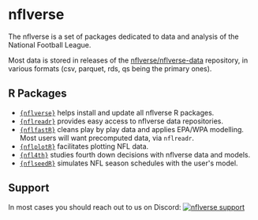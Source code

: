 # nflverse

The nflverse is a set of packages dedicated to data and analysis of the National Football League.

Most data is stored in releases of the [nflverse/nflverse-data](https://github.com/nflverse/nflverse-data) repository, in various formats (csv, parquet, rds, qs being the primary ones). 

## R Packages

- [`{nflverse}`](https://github.com/nflverse/nflverse) helps install and update all nflverse R packages.
- [`{nflreadr}`](https://github.com/nflverse/nflreadr) provides easy access to nflverse data repositories.
- [`{nflfastR}`](https://github.com/nflverse/nflfastR) cleans play by play data and applies EPA/WPA modelling. Most users will want precomputed data, via `nflreadr`.
- [`{nflplotR}`](https://github.com/nflverse/nflplotR) facilitates plotting NFL data.
- [`{nfl4th}`](https://github.com/nflverse/nfl4th) studies fourth down decisions with nflverse data and models.
- [`{nflseedR}`](https://github.com/nflverse/nflseedr) simulates NFL season schedules with the user's model.

## Support

In most cases you should reach out to us on Discord: [![nflverse
support](https://img.shields.io/discord/789805604076126219?color=7289da&label=nflverse%20support&logo=discord&logoColor=fff&style=flat-square)](https://discord.com/invite/5Er2FBnnQa)

